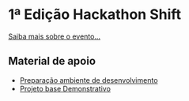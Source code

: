 # 1ª Edição Hackathon Shift

[Saiba mais sobre o evento...](https://conteudo.shift.com.br/1-hackathon-shift)

## Material de apoio
- [Preparação ambiente de desenvolvimento](Instructions/SETUP.md)
- [Projeto base Demonstrativo](Instructions/DEMO.md)
